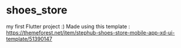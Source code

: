 # shoes_store
my first Flutter project :)
Made using this template : https://themeforest.net/item/stephub-shoes-store-mobile-app-xd-ui-template/51390147
